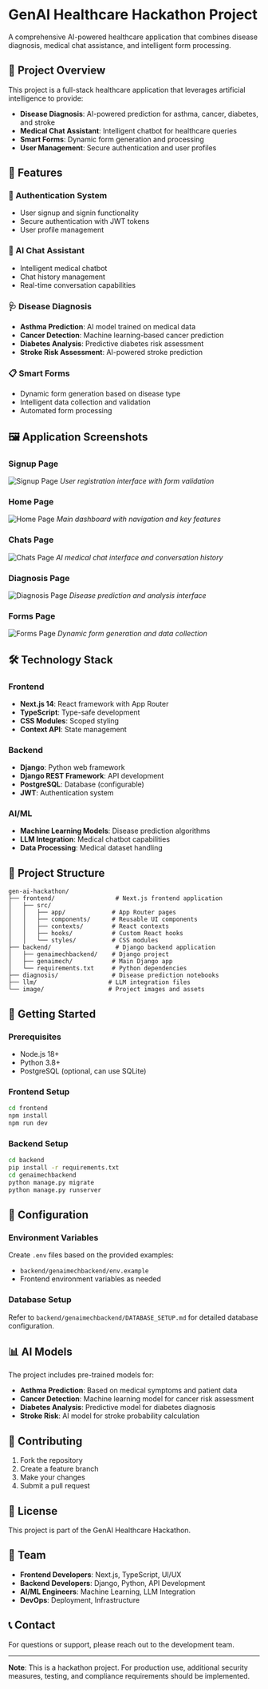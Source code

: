 # GenAI Healthcare Hackathon Project

A comprehensive AI-powered healthcare application that combines disease diagnosis, medical chat assistance, and intelligent form processing.

## 🏥 Project Overview

This project is a full-stack healthcare application that leverages artificial intelligence to provide:
- **Disease Diagnosis**: AI-powered prediction for asthma, cancer, diabetes, and stroke
- **Medical Chat Assistant**: Intelligent chatbot for healthcare queries
- **Smart Forms**: Dynamic form generation and processing
- **User Management**: Secure authentication and user profiles

## 🚀 Features

### 🔐 Authentication System
- User signup and signin functionality
- Secure authentication with JWT tokens
- User profile management

### 💬 AI Chat Assistant
- Intelligent medical chatbot
- Chat history management
- Real-time conversation capabilities

### 🩺 Disease Diagnosis
- **Asthma Prediction**: AI model trained on medical data
- **Cancer Detection**: Machine learning-based cancer prediction
- **Diabetes Analysis**: Predictive diabetes risk assessment
- **Stroke Risk Assessment**: AI-powered stroke prediction

### 📋 Smart Forms
- Dynamic form generation based on disease type
- Intelligent data collection and validation
- Automated form processing

## 🖼️ Application Screenshots

### Signup Page
![Signup Page](image/signup-page.png)
*User registration interface with form validation*

### Home Page
![Home Page](image/home-page.png)
*Main dashboard with navigation and key features*

### Chats Page
![Chats Page](image/chats-page.png)
*AI medical chat interface and conversation history*

### Diagnosis Page
![Diagnosis Page](image/diagnosis-page.png)
*Disease prediction and analysis interface*

### Forms Page
![Forms Page](image/forms-page.png)
*Dynamic form generation and data collection*

## 🛠️ Technology Stack

### Frontend
- **Next.js 14**: React framework with App Router
- **TypeScript**: Type-safe development
- **CSS Modules**: Scoped styling
- **Context API**: State management

### Backend
- **Django**: Python web framework
- **Django REST Framework**: API development
- **PostgreSQL**: Database (configurable)
- **JWT**: Authentication system

### AI/ML
- **Machine Learning Models**: Disease prediction algorithms
- **LLM Integration**: Medical chatbot capabilities
- **Data Processing**: Medical dataset handling

## 📁 Project Structure

```
gen-ai-hackathon/
├── frontend/                 # Next.js frontend application
│   ├── src/
│   │   ├── app/             # App Router pages
│   │   ├── components/      # Reusable UI components
│   │   ├── contexts/        # React contexts
│   │   ├── hooks/           # Custom React hooks
│   │   └── styles/          # CSS modules
├── backend/                  # Django backend application
│   ├── genaimechbackend/    # Django project
│   ├── genaimech/           # Main Django app
│   └── requirements.txt     # Python dependencies
├── diagnosis/               # Disease prediction notebooks
├── llm/                    # LLM integration files
└── image/                  # Project images and assets
```

## 🚀 Getting Started

### Prerequisites
- Node.js 18+ 
- Python 3.8+
- PostgreSQL (optional, can use SQLite)

### Frontend Setup
```bash
cd frontend
npm install
npm run dev
```

### Backend Setup
```bash
cd backend
pip install -r requirements.txt
cd genaimechbackend
python manage.py migrate
python manage.py runserver
```

## 🔧 Configuration

### Environment Variables
Create `.env` files based on the provided examples:
- `backend/genaimechbackend/env.example`
- Frontend environment variables as needed

### Database Setup
Refer to `backend/genaimechbackend/DATABASE_SETUP.md` for detailed database configuration.

## 📊 AI Models

The project includes pre-trained models for:
- **Asthma Prediction**: Based on medical symptoms and patient data
- **Cancer Detection**: Machine learning model for cancer risk assessment
- **Diabetes Analysis**: Predictive model for diabetes diagnosis
- **Stroke Risk**: AI model for stroke probability calculation

## 🤝 Contributing

1. Fork the repository
2. Create a feature branch
3. Make your changes
4. Submit a pull request

## 📝 License

This project is part of the GenAI Healthcare Hackathon.

## 👥 Team

- **Frontend Developers**: Next.js, TypeScript, UI/UX
- **Backend Developers**: Django, Python, API Development
- **AI/ML Engineers**: Machine Learning, LLM Integration
- **DevOps**: Deployment, Infrastructure

## 📞 Contact

For questions or support, please reach out to the development team.

---

**Note**: This is a hackathon project. For production use, additional security measures, testing, and compliance requirements should be implemented.
